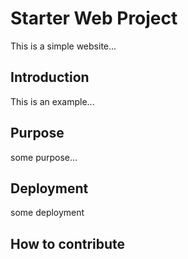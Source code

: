 # Starter Web Project

This is a simple website...

## Introduction

This is an example...

## Purpose

some purpose...

## Deployment

some deployment

## How to contribute